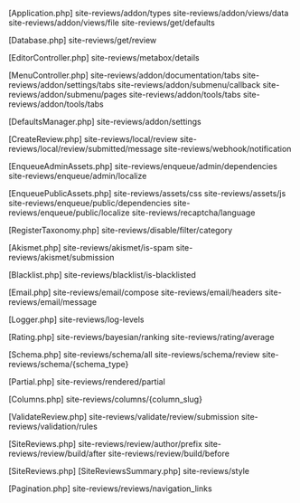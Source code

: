 [Application.php]
site-reviews/addon/types
site-reviews/addon/views/data
site-reviews/addon/views/file
site-reviews/get/defaults

[Database.php]
site-reviews/get/review

[EditorController.php]
site-reviews/metabox/details

[MenuController.php]
site-reviews/addon/documentation/tabs
site-reviews/addon/settings/tabs
site-reviews/addon/submenu/callback
site-reviews/addon/submenu/pages
site-reviews/addon/tools/tabs
site-reviews/addon/tools/tabs

[DefaultsManager.php]
site-reviews/addon/settings

[CreateReview.php]
site-reviews/local/review
site-reviews/local/review/submitted/message
site-reviews/webhook/notification

[EnqueueAdminAssets.php]
site-reviews/enqueue/admin/dependencies
site-reviews/enqueue/admin/localize

[EnqueuePublicAssets.php]
site-reviews/assets/css
site-reviews/assets/js
site-reviews/enqueue/public/dependencies
site-reviews/enqueue/public/localize
site-reviews/recaptcha/language

[RegisterTaxonomy.php]
site-reviews/disable/filter/category

[Akismet.php]
site-reviews/akismet/is-spam
site-reviews/akismet/submission

[Blacklist.php]
site-reviews/blacklist/is-blacklisted

[Email.php]
site-reviews/email/compose
site-reviews/email/headers
site-reviews/email/message

[Logger.php]
site-reviews/log-levels

[Rating.php]
site-reviews/bayesian/ranking
site-reviews/rating/average

[Schema.php]
site-reviews/schema/all
site-reviews/schema/review
site-reviews/schema/{schema_type}

[Partial.php]
site-reviews/rendered/partial

[Columns.php]
site-reviews/columns/{column_slug}

[ValidateReview.php]
site-reviews/validate/review/submission
site-reviews/validation/rules

[SiteReviews.php]
site-reviews/review/author/prefix
site-reviews/review/build/after
site-reviews/review/build/before

[SiteReviews.php]
[SiteReviewsSummary.php]
site-reviews/style

[Pagination.php]
site-reviews/reviews/navigation_links
